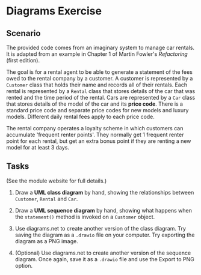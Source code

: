 # Diagrams Exercise

## Scenario

The provided code comes from an imaginary system to manage car rentals.
It is adapted from an example in Chapter 1 of Martin Fowler's *Refactoring*
(first edition).

The goal is for a rental agent to be able to generate a statement of the
fees owed to the rental company by a customer.  A customer is represented by
a `Customer` class that holds their name and records all of their rentals.
Each rental is represented by a `Rental` class that stores details of the
car that was rented and the time period of the rental.  Cars are represented
by a `Car` class that stores details of the model of the car and its
**price code**.  There is a standard price code and separate price codes
for new models and luxury models.  Different daily rental fees apply
to each price code.

The rental company operates a loyalty scheme in which customers can
accumulate 'frequent renter points'.  They normally get 1 frequent renter
point for each rental, but get an extra bonus point if they are renting
a new model for at least 3 days.

## Tasks

(See the module website for full details.)

1. Draw a **UML class diagram** by hand, showing the relationships between
   `Customer`, `Rental` and `Car`.

2. Draw a **UML sequence diagram** by hand, showing what happens when the
   `statement()` method is invoked on a `Customer` object.

3. Use diagrams.net to create another version of the class diagram.  Try
   saving the diagram as a `.drawio` file on your computer.  Try exporting
   the diagram as a PNG image.

4. (Optional) Use diagrams.net to create another version of the sequence
   diagram.  Once again, save it as a `.drawio` file and use the Export to
   PNG option.
